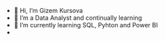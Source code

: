 - 👋 Hi, I’m Gizem Kursova
- 👀 I’m a Data Analyst and continually learning
- 🌱 I’m currently learning SQL, Pyhton and Power BI
- 

